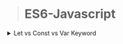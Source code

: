 >	# ES6-Javascript


<details>
**<summary>Let vs Const vs Var Keyword</summary>**


</details>








